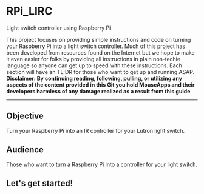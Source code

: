 # RPi_LIRC
Light switch controller using Raspberry Pi

This project focuses on providing simple instructions and code on turning your Raspberry Pi into a light switch controller. Much of this project has been developed from resources found on the Internet but we hope to make it even easier for folks by providing all instructions in plain non-techie language so anyone can get up to speed with these instructions. Each section will have an TL:DR for those who want to get up and running ASAP. <b> Disclaimer: By continuing reading, following, pulling, or utilizing any aspects of the content provided in this Git you hold MouseApps and their developers harmless of any damage realized as a result from this guide</b>

<hr>

<h2>Objective</h2>
Turn your Raspberry Pi into an IR controller for your Lutron light switch.

<h2>Audience</h2>
Those who want to turn a Raspberry Pi into a controller for your light switch.

<h2>Let's get started!</h2>
